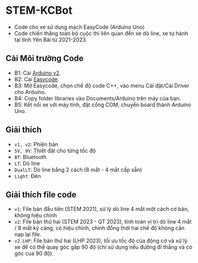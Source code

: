 # STEM-KCBot
- Code cho xe sử dụng mạch EasyCode (Arduino Uno)
- Code chiến thắng toàn bộ cuộc thi liên quan đến xe dò line, xe tự hành tại tỉnh Yên Bái từ 2021-2023.

## Cài Môi trường Code
- B1: Cài [Arduino v2](https://downloads.arduino.cc/arduino-ide/arduino-ide_2.0.4_Windows_64bit.exe).
- B2: Cài [Easycode](https://drive.google.com/drive/u/1/folders/1xCd9tZ0VadZD4rjVmXd_SSLT3-WnPcSv).
- B3: Mở Easycode, chọn chế độ code C++, vào menu Cài đặt/Cài Driver cho Arduino.
- B4: Copy folder libraries vào Documents/Arduino trên máy của bạn.
- B5: Kết nối xe với máy tính, đặt cổng COM, chuyển board thành Arduino Uno.

## Giải thích
- `v1, v2`: Phiên bản
- `5V, 9V`: Thiết đặt cho từng tốc độ
- `BT`: Bluetooth
- `LT`: Dò line
- `DualLT`: Dò line bằng 2 cách (8 mắt - 4 mắt cấp sẵn)
- `Light`: Đèn

## Giải thích file code
- `v1`: File bản đầu tiên (STEM 2021), xử lý dò line 4 mắt một cách cơ bản, không hiệu chỉnh
- `v2`: File bản thứ hai (STEM 2023 - QT 2023), tính toán vị trí dò line 4 mắt / 8 mắt kỹ càng, có hiệu chỉnh, chỉnh đồng thời hai chế độ không cần nạp lại file.
- `v2.LHP`: File bản thứ hai (LHP 2023), tối ưu tốc độ của động cơ và xử lý xe để có thể quay góc gấp 90 độ (chỉ sử dụng nếu đường đi thẳng và có góc cua 90 độ).
